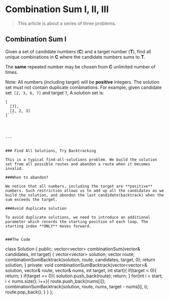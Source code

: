 # Combination Sum I, II, III


> This article is about a series of three problems.

## Combination Sum I

Given a set of candidate numbers (**C**) and a target number (**T**), find all unique combinations in **C** where the candidate numbers sums to **T**.

The **same** repeated number may be chosen from **C** unlimited number of times.

Note:
All numbers (including target) will be **positive** integers.
The solution set must not contain duplicate combinations.
For example, given candidate set``` [2, 3, 6, 7]``` and target ```7```, 
A solution set is: 
```
[
  [7],
  [2, 2, 3]
]```




---


### Find All Solutions, Try Backtracking

This is a typical find-all-solutions problem. We build the solution set from all possible routes and abandon a route when it becomes invalid. 

###When to abandon?

We notice that all numbers, including the target are **positive** numbers. Such restriction allows us to add up all the candidates as we build the solution, and abondon the last candidate(backtrack) when the sum exceeds the target.

###Avoid duplicate solution

To avoid duplicate solutions, we need to introduce an additional parameter which records the starting position of each loop. The starting index **ONLY** moves forward.


###The Code

```
class Solution {
public:
    vector<vector<int>> combinationSum(vector<int>& candidates, int target) {
        vector<vector<int>> solution;
        vector<int> route;
        combinationSumBacktrack(solution, route, candidates, target, 0);
        return solution;
    }
private:
    void combinationSumBacktrack(vector<vector<int>>& solution, vector<int>& route, vector<int>& nums, int target, int start){
        if(target < 0){
            return;
        }
        if(target == 0){
            solution.push_back(route);
            return;
        }
        for(int i = start; i < nums.size(); i++){
            route.push_back(nums[i]);
            combinationSumBacktrack(solution, route, nums, target - nums[i], i);
            route.pop_back();
        }
    }
};
```

